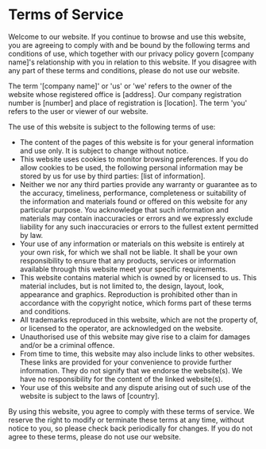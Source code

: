 # Terms of Service

Welcome to our website. If you continue to browse and use this website, you are agreeing to comply with and be bound by the following terms and conditions of use, which together with our privacy policy govern [company name]'s relationship with you in relation to this website. If you disagree with any part of these terms and conditions, please do not use our website.

The term '[company name]' or 'us' or 'we' refers to the owner of the website whose registered office is [address]. Our company registration number is [number] and place of registration is [location]. The term 'you' refers to the user or viewer of our website.

The use of this website is subject to the following terms of use:

- The content of the pages of this website is for your general information and use only. It is subject to change without notice.
- This website uses cookies to monitor browsing preferences. If you do allow cookies to be used, the following personal information may be stored by us for use by third parties: [list of information].
- Neither we nor any third parties provide any warranty or guarantee as to the accuracy, timeliness, performance, completeness or suitability of the information and materials found or offered on this website for any particular purpose. You acknowledge that such information and materials may contain inaccuracies or errors and we expressly exclude liability for any such inaccuracies or errors to the fullest extent permitted by law.
- Your use of any information or materials on this website is entirely at your own risk, for which we shall not be liable. It shall be your own responsibility to ensure that any products, services or information available through this website meet your specific requirements.
- This website contains material which is owned by or licensed to us. This material includes, but is not limited to, the design, layout, look, appearance and graphics. Reproduction is prohibited other than in accordance with the copyright notice, which forms part of these terms and conditions.
- All trademarks reproduced in this website, which are not the property of, or licensed to the operator, are acknowledged on the website.
- Unauthorised use of this website may give rise to a claim for damages and/or be a criminal offence.
- From time to time, this website may also include links to other websites. These links are provided for your convenience to provide further information. They do not signify that we endorse the website(s). We have no responsibility for the content of the linked website(s).
- Your use of this website and any dispute arising out of such use of the website is subject to the laws of [country].

By using this website, you agree to comply with these terms of service. We reserve the right to modify or terminate these terms at any time, without notice to you, so please check back periodically for changes. If you do not agree to these terms, please do not use our website.
